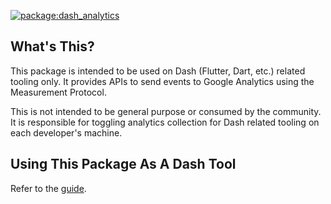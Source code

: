 [![package:dash_analytics](https://github.com/dart-lang/tools/actions/workflows/dash_analytics.yml/badge.svg)](https://github.com/dart-lang/tools/actions/workflows/dash_analytics.yml)

## What's This?

This package is intended to be used on Dash (Flutter, Dart, etc.) related tooling only.
It provides APIs to send events to Google Analytics using the Measurement Protocol.

This is not intended to be general purpose or consumed by the community. It is responsible for toggling analytics collection for Dash related tooling on each developer's machine.

## Using This Package As A Dash Tool

Refer to the [guide](USAGE_GUIDE.md).

